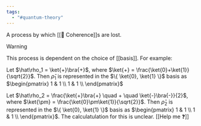 ```yaml
---
tags:
  - "#quantum-theory"
---
```

A process by which [[📘 Coherence]]s are lost.

>[!warning]
>This process is dependent on the choice of [[basis]]. For example:
>
> Let $\hat\rho_1 = \ket{+}\bra{+}$, where $\ket{+} = \frac{\ket{0}+\ket{1}}{\sqrt{2}}$. Then $\hat\rho_1$ is represented in the $\{ \ket{0}, \ket{1} \}$ basis as $\begin{pmatrix} 1 & 1 \\ 1 & 1 \\ \end{pmatrix}$
> 
>  Let $\hat\rho_2 = \frac{\ket{+}\bra{+} \quad + \quad \ket{-}\bra{-}}{2}$, where $\ket{\pm} = \frac{\ket{0}\pm\ket{1}}{\sqrt{2}}$. Then $\hat\rho_2$ is represented in the $\{ \ket{0}, \ket{1} \}$ basis as $\begin{pmatrix} 1 & 1 \\ 1 & 1 \\ \end{pmatrix}$. The calculatulation for this is unclear. [[Help me ❓]]
